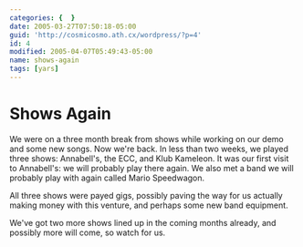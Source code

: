 ```yaml
---
categories: {  }
date: 2005-03-27T07:50:18-05:00
guid: 'http://cosmicosmo.ath.cx/wordpress/?p=4'
id: 4
modified: 2005-04-07T05:49:43-05:00
name: shows-again
tags: [yars]
---
```


Shows Again
===========

We were on a three month break from shows while working on our demo and some new songs. Now we're back. In less than two weeks, we played three shows: Annabell's, the ECC, and Klub Kameleon. It was our first visit to Annabell's: we will probably play there again. We also met a band we will probably play with again called Mario Speedwagon.

All three shows were payed gigs, possibly paving the way for us actually making money with this venture, and perhaps some new band equipment.

We've got two more shows lined up in the coming months already, and possibly more will come, so watch for us.
